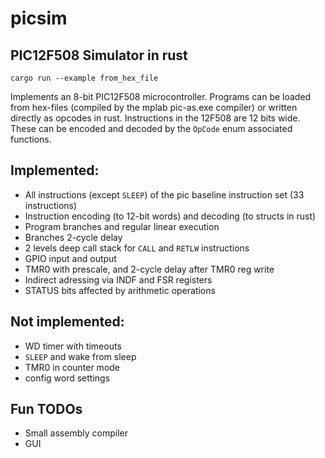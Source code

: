 # picsim
## PIC12F508 Simulator in rust

`cargo run --example from_hex_file`

Implements an 8-bit PIC12F508 microcontroller. Programs can be loaded from 
hex-files (compiled by the mplab pic-as.exe compiler) or written directly as opcodes in rust. 
Instructions in the 12F508 are 12 bits wide. These can be encoded and decoded by the `OpCode` enum
associated functions.

## Implemented:
* All instructions (except `SLEEP`) of the pic baseline instruction set (33 instructions)
* Instruction encoding (to 12-bit words) and decoding (to structs in rust)
* Program branches and regular linear execution
* Branches 2-cycle delay
* 2 levels deep call stack for `CALL` and `RETLW` instructions
* GPIO input and output
* TMR0 with prescale, and 2-cycle delay after TMR0 reg write
* Indirect adressing via INDF and FSR registers
* STATUS bits affected by arithmetic operations

## Not implemented:
* WD timer with timeouts
* `SLEEP` and wake from sleep
* TMR0 in counter mode
* config word settings

## Fun TODOs
* Small assembly compiler
* GUI